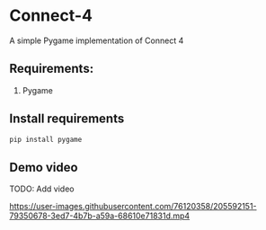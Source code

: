# Connect-4
A simple Pygame implementation of Connect 4

## Requirements:
1. Pygame

## Install requirements
```bash
pip install pygame
```

## Demo video
TODO: Add video


https://user-images.githubusercontent.com/76120358/205592151-79350678-3ed7-4b7b-a59a-68610e71831d.mp4

